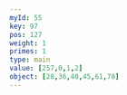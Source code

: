 ```yaml
---
myId: 55
key: 97
pos: 127
weight: 1
primes: 1
type: main
value: [257,0,1,2]
object: [28,36,40,45,61,78]
---
```

